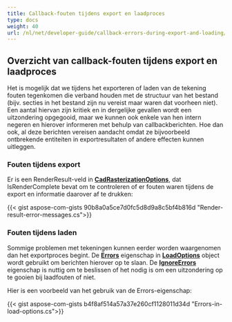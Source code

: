 ```yaml
---
title: Callback-fouten tijdens export en laadproces
type: docs
weight: 40
url: /nl/net/developer-guide/callback-errors-during-export-and-loading/
---
```


## **Overzicht van callback-fouten tijdens export en laadproces**

Het is mogelijk dat we tijdens het exporteren of laden van de tekening fouten tegenkomen die verband houden met de structuur van het bestand 
(bijv. secties in het bestand zijn nu vereist maar waren dat voorheen niet). 
Een aantal hiervan zijn kritiek en in dergelijke gevallen wordt een uitzondering opgegooid, maar we kunnen ook enkele van hen intern negeren en hierover informeren met behulp van callbackberichten.
Hoe dan ook, al deze berichten vereisen aandacht omdat ze bijvoorbeeld ontbrekende entiteiten in exportresultaten of andere effecten kunnen uitleggen.


### **Fouten tijdens export**

Er is een RenderResult-veld in [**CadRasterizationOptions**](https://reference.aspose.com/cad/net/aspose.cad.imageoptions/cadrasterizationoptions/),
dat IsRenderComplete bevat om te controleren of er fouten waren tijdens de export en informatie daarover af te drukken:

{{< gist aspose-com-gists 90b8a0a5ce7d0fc5d8d9a8c5bf4b816d "Render-result-error-messages.cs">}}

### **Fouten tijdens laden**

Sommige problemen met tekeningen kunnen eerder worden waargenomen dan het exportproces begint. 
De [**Errors**](https://reference.aspose.com/cad/net/aspose.cad/loadoptions/errors/) eigenschap in
 [**LoadOptions**](https://reference.aspose.com/cad/net/aspose.cad/loadoptions/) object wordt gebruikt om berichten hierover op te slaan.
De [**IgnoreErrors**](https://reference.aspose.com/cad/net/aspose.cad/loadoptions/ignoreerrors/) eigenschap is nuttig om te beslissen of 
het nodig is om een uitzondering op te gooien bij laadfouten of niet. 

Hier is een voorbeeld van het gebruik van de Errors-eigenschap:

{{< gist aspose-com-gists b4f8af514a57a37e260cf1128011d34d "Errors-in-load-options.cs">}}
